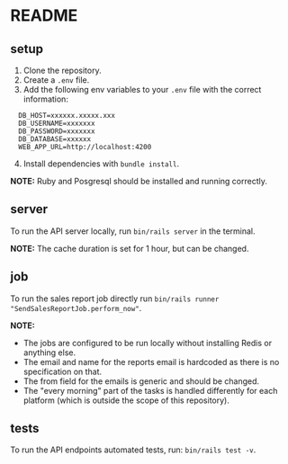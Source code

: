 # README

## setup

1. Clone the repository.
2. Create a `.env` file.
3. Add the following env variables to your `.env` file with the correct information:
```
  DB_HOST=xxxxxx.xxxxx.xxx
  DB_USERNAME=xxxxxxx
  DB_PASSWORD=xxxxxxx
  DB_DATABASE=xxxxxx
  WEB_APP_URL=http://localhost:4200
```
4. Install dependencies with `bundle install`.

**NOTE:** Ruby and Posgresql should be installed and running correctly.

## server
To run the API server locally, run `bin/rails server` in the terminal.

**NOTE:** The cache duration is set for 1 hour, but can be changed.

## job
To run the sales report job directly run `bin/rails runner "SendSalesReportJob.perform_now"`.

**NOTE:** 
- The jobs are configured to be run locally without installing Redis or anything else.
- The email and name for the reports email is hardcoded as there is no specification on that.
- The from field for the emails is generic and should be changed.
- The "every morning" part of the tasks is handled differently for each platform (which is outside the scope of this repository).

## tests
To run the API endpoints automated tests, run: `bin/rails test -v`.
